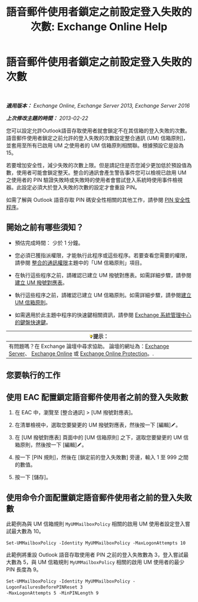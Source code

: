 ﻿---
title: '語音郵件使用者鎖定之前設定登入失敗的次數: Exchange Online Help'
TOCTitle: 語音郵件使用者鎖定之前設定登入失敗的次數
ms:assetid: 855e1980-2868-4983-b097-0b5f63f202b8
ms:mtpsurl: https://technet.microsoft.com/zh-tw/library/Bb123544(v=EXCHG.150)
ms:contentKeyID: 50554022
ms.date: 05/23/2018
mtps_version: v=EXCHG.150
ms.translationtype: MT
---

# 語音郵件使用者鎖定之前設定登入失敗的次數

 

_**適用版本：** Exchange Online, Exchange Server 2013, Exchange Server 2016_

_**上次修改主題的時間：** 2013-02-22_

您可以設定允許Outlook語音存取使用者就會鎖定不在其信箱的登入失敗的次數。語音郵件使用者鎖定之前允許的登入失敗的次數設定整合通訊 (UM) 信箱原則\]，並套用至所有已啟用 UM 之使用者的 UM 信箱原則相關聯。根據預設它是設為 15。

若要增加安全性，減少失敗的次數上限。但是請記住是否您減少更加低於預設值為數，使用者可能會鎖定整天。整合的通訊會產生警告事件您可以檢視已啟用 UM 之使用者的 PIN 驗證失敗時或失敗時的使用者會嘗試登入系統時使用事件檢視器。此設定必須大於登入失敗的次數的設定才會重設 PIN。

如需了解與 Outlook 語音存取 PIN 碼安全性相關的其他工作，請參閱 [PIN 安全性程序](pin-security-procedures-exchange-2013-help.md)。

## 開始之前有哪些須知？

  - 預估完成時間： 少於 1 分鐘。

  - 您必須已獲指派權限，才能執行此程序或這些程序。若要查看您需要的權限，請參閱 [整合的通訊權限](unified-messaging-permissions-exchange-2013-help.md)主題中的「UM 信箱原則」項目。

  - 在執行這些程序之前，請確認已建立 UM 撥號對應表。如需詳細步驟，請參閱[建立 UM 撥號對應表](create-a-um-dial-plan-exchange-2013-help.md)。

  - 執行這些程序之前，請確認已建立 UM 信箱原則。如需詳細步驟，請參閱[建立 UM 信箱原則](create-a-um-mailbox-policy-exchange-2013-help.md)。

  - 如需適用於此主題中程序的快速鍵相關資訊，請參閱 [Exchange 系統管理中心的鍵盤快速鍵](keyboard-shortcuts-in-the-exchange-admin-center-exchange-online-protection-help.md)。

<table>
<thead>
<tr class="header">
<th><img src="images/Bb124558.tip(EXCHG.150).gif" title="提示" alt="提示" />提示：</th>
</tr>
</thead>
<tbody>
<tr class="odd">
<td>有問題嗎？在 Exchange 論壇中尋求協助。 論壇的網址為：<a href="https://go.microsoft.com/fwlink/p/?linkid=60612">Exchange Server</a>、 <a href="https://go.microsoft.com/fwlink/p/?linkid=267542">Exchange Online</a> 或 <a href="https://go.microsoft.com/fwlink/p/?linkid=285351">Exchange Online Protection</a>。.</td>
</tr>
</tbody>
</table>


## 您要執行的工作

## 使用 EAC 配置鎖定語音郵件使用者之前的登入失敗數

1.  在 EAC 中，瀏覽至 \[整合通訊\] \> \[UM 撥號對應表\]。

2.  在清單檢視中，選取您要變更的 UM 撥號對應表，然後按一下 \[編輯\]![編輯圖示](images/JJ218640.6f53ccb2-1f13-4c02-bea0-30690e6ea71d(EXCHG.150).gif "編輯圖示")。

3.  在 \[UM 撥號對應表\] 頁面中的 \[UM 信箱原則\] 之下，選取您要變更的 UM 信箱原則，然後按一下 \[編輯\]![編輯圖示](images/JJ218640.6f53ccb2-1f13-4c02-bea0-30690e6ea71d(EXCHG.150).gif "編輯圖示")。

4.  按一下 \[PIN 規則\]，然後在 \[鎖定前的登入失敗數\] 旁邊，輸入 1 至 999 之間的數值。

5.  按一下 \[儲存\]。

## 使用命令介面配置鎖定語音郵件使用者之前的登入失敗數

此範例為與 UM 信箱規則 `MyUMMailboxPolicy` 相關的啟用 UM 使用者設定登入嘗試最大數為 10。

    Set-UMMailboxPolicy -Identity MyUMMailboxPolicy -MaxLogonAttempts 10

此範例將重設 Outlook 語音存取使用者 PIN 之前的登入失敗數為 3，登入嘗試最大數為 5，與 UM 信箱規則 `MyUMMailboxPolicy` 相關的啟用 UM 使用者的最少 PIN 長度為 9。

    Set-UMMailboxPolicy -Identity MyUMMailboxPolicy -LogonFailuresBeforePINReset 3
    -MaxLogonAttempts 5 -MinPINLength 9

